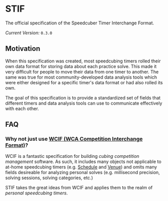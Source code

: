 <!--
 Copyright (c) 2022 Joseph Hale <me@jhale.dev>

 This Source Code Form is subject to the terms of the Mozilla Public
 License, v. 2.0. If a copy of the MPL was not distributed with this
 file, You can obtain one at http://mozilla.org/MPL/2.0/.
-->
# STIF

The official specification of the Speedcuber Timer Interchange Format.

*Current Version:* `0.3.0`

## Motivation

When this specification was created, most speedcubing timers rolled
their own data format for storing data about each practice solve. This
made it very difficult for people to move their data from one timer to
another. The same was true for most community-developed data analysis
tools which were either designed for a specific timer's data format or
had also rolled its own.

The goal of this specification is to provide a standardized set of
fields that different timers and data analysis tools can use to
communicate effectively with each other.

## FAQ

### Why not just use [WCIF (WCA Competition Interchange Format)](https://github.com/SpeedcuberOSS/wcif)?
WCIF is a fantastic specification for building *cubing competition
management* software. As such, it includes many objects not applicable
to at-home speedcubing timers (e.g.
[Schedule](https://github.com/SpeedcuberOSS/wcif/blob/master/specification.md#Schedule)
and
[Venue](https://github.com/SpeedcuberOSS/wcif/blob/master/specification.md#Venue))
and omits many fields desireable for analyzing personal solves (e.g.
millisecond precision, solving sessions, solving categories, etc.)

STIF takes the great ideas from WCIF and applies them to the realm of
*personal speedcubing timers*.